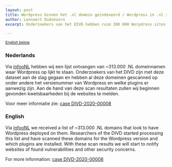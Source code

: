 ```yaml
---
layout: post
title: Wordpress binnen het .nl domein geïndexeerd / Wordpress in .nl space indexed
author: Lennaert Oudshoorn
excerpt: Onderzoekers van het DIVD hebben ruim 300 000 Worpdress sites gescanned en analyseren de resultaten.  / Researchers of the DIVD have scanned over 300 000 Wordpress websites, and aare analysing the results.

---
```

<p>
	<small><a href='{{ page.url }}#english'>English below</a></small>
</p>

### Nederlands

Via [infooNL](https://www.infoo.nl) hebben wij een lijst ontvangen van ~313.000 .NL domeinnamen waar Wordpress op lijkt te staan. Onderzoekers van het DIVD zijn met deze dataset aan de slag gegaan en hebben al deze domeinen gescanned op onder andere het versienummer van Wordpress en welke plugins er aanwezig zijn. Aan de hand van deze scan resultaten zullen wij beginnen gevonden kwetsbaarheden bij de websites te melden.

Voor meer informatie zie: [case DIVD-2020-00008](/DIVD-2020-00008/)

### English

Via [infooNL](https://www.infoo.nl) we received a list of ~313.000 .NL domains that look to have Wordpress deployed on them. Researchers of the DIVD started processing this list and have scanned these domains for the Wordpress version and which plugins are installed. With these scan results we will start to notify websites of found vulnerabilities and other security concerns.

For more information: [case DIVD-2020-00008](/DIVD-2020-00008/)
